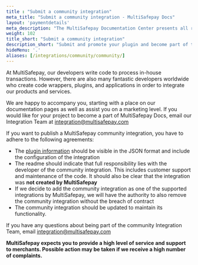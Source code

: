 ```yaml
---
title : "Submit a community integration"
meta_title: "Submit a community integration - MultiSafepay Docs"
layout: 'paymentdetails'
meta_description: "The MultiSafepay Documentation Center presents all relevant information about our Plugins and API. You can also find support pages for payment methods, tools and general questions as well as the contact details of our Support and Integration Teams."
weight: 102
title_short: "Submit a community integration"
description_short: "Submit and promote your plugin and become part of the MultiSafepay community."
hideMenu: '.'
aliases: [/integrations/community/community/]
---
```


At MultiSafepay, our developers write code to process in-house transactions. However, there are also many fantastic developers worldwide who create code wrappers, plugins, and applications in order to integrate our products and services.

We are happy to accompany you, starting with a place on our documentation pages as well as assist you on a marketing level. If you would like for your project to become a part of MultiSafepay Docs, email our Integration Team at <integration@multisafepay.com>

If you want to publish a MultiSafepay community integration, you have to adhere to the following agreements:

* The [plugin information](https://docs.multisafepay.com/api/#plugin-information) should be visible in the JSON format and include the configuration of the integration
* The readme should indicate that full responsibility lies with the developer of the community integration. This includes customer support and maintenance of the code. It should also be clear that the integration was __not created by MultiSafepay__
* If we decide to add the community integration as one of the supported integrations by MultiSafepay, we will have the authority to also remove the community integration without the breach of contract
* The community integration should be updated to maintain its functionality.

If you have any questions about being part of the community Integration Team, email <integration@multisafepay.com>

__MultiSafepay expects you to provide a high level of service and support to merchants. Possible action may be taken if we receive a high number of complaints.__
